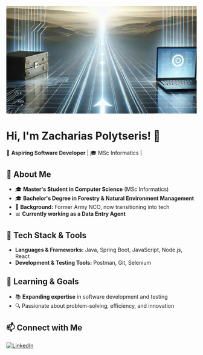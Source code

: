 ![My Background](https://github.com/ImZaharias/ImZaharias/blob/main/Background.jpg)

# Hi, I'm Zacharias Polytseris! 👋  

🚀 **Aspiring Software Developer** | 🎓 MSc Informatics |

## 🔹 About Me  
- 🎓 **Master's Student in Computer Science** (MSc Informatics)  
- 🎓 **Bachelor's Degree in Forestry & Natural Environment Management**  
- 💼 **Background:** Former Army NCO, now transitioning into tech  
- 📊 **Currently working as a Data Entry Agent**  

## 🔹 Tech Stack & Tools  
- **Languages & Frameworks:** Java, Spring Boot, JavaScript, Node.js, React  
- **Development & Testing Tools:** Postman, Git, Selenium  

## 🔹 Learning & Goals  
- 📚 **Expanding expertise** in software development and testing  
- 🔍 Passionate about problem-solving, efficiency, and innovation  

## 📫 Connect with Me  
[![LinkedIn](https://img.shields.io/badge/LinkedIn-%230A66C2.svg?style=for-the-badge&logo=linkedin&logoColor=white)](https://www.linkedin.com/in/zacharias-polytseris/)


